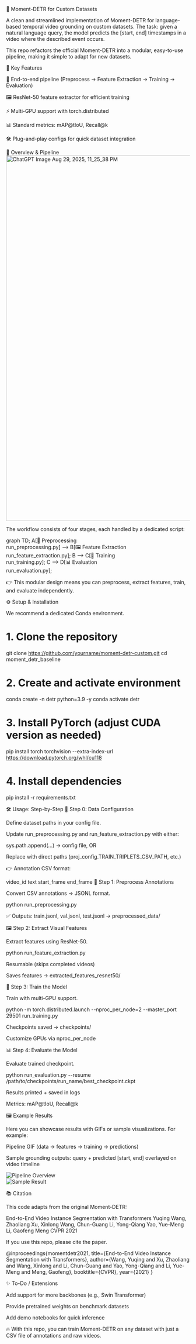 🎯 Moment-DETR for Custom Datasets

A clean and streamlined implementation of Moment-DETR for language-based temporal video grounding on custom datasets.
The task: given a natural language query, the model predicts the [start, end] timestamps in a video where the described event occurs.

This repo refactors the official Moment-DETR into a modular, easy-to-use pipeline, making it simple to adapt for new datasets.

🚀 Key Features

🔄 End-to-end pipeline (Preprocess → Feature Extraction → Training → Evaluation)

🖼️ ResNet-50 feature extractor for efficient training

⚡ Multi-GPU support with torch.distributed

📊 Standard metrics: mAP@tIoU, Recall@k

🛠️ Plug-and-play configs for quick dataset integration

📌 Overview & Pipeline
<img width="528" height="1000" alt="ChatGPT Image Aug 29, 2025, 11_25_38 PM" src="https://github.com/user-attachments/assets/3ea1e7a2-8956-4f37-937c-e4a649fad517" />

The workflow consists of four stages, each handled by a dedicated script:

graph TD;
    A[📑 Preprocessing <br> run_preprocessing.py] --> B[🖼️ Feature Extraction <br> run_feature_extraction.py];
    B --> C[🧠 Training <br> run_training.py];
    C --> D[📊 Evaluation <br> run_evaluation.py];


👉 This modular design means you can preprocess, extract features, train, and evaluate independently.

⚙️ Setup & Installation

We recommend a dedicated Conda environment.

# 1. Clone the repository
git clone https://github.com/yourname/moment-detr-custom.git
cd moment_detr_baseline

# 2. Create and activate environment
conda create -n detr python=3.9 -y
conda activate detr

# 3. Install PyTorch (adjust CUDA version as needed)
pip install torch torchvision --extra-index-url https://download.pytorch.org/whl/cu118

# 4. Install dependencies
pip install -r requirements.txt

🛠️ Usage: Step-by-Step
🔧 Step 0: Data Configuration

Define dataset paths in your config file.

Update run_preprocessing.py and run_feature_extraction.py with either:

sys.path.append(...) → config file, OR

Replace with direct paths (proj_config.TRAIN_TRIPLETS_CSV_PATH, etc.)

👉 Annotation CSV format:

video_id	text	start_frame	end_frame
📑 Step 1: Preprocess Annotations

Convert CSV annotations → JSONL format.

python run_preprocessing.py


✅ Outputs: train.jsonl, val.jsonl, test.jsonl → preprocessed_data/

🖼️ Step 2: Extract Visual Features

Extract features using ResNet-50.

python run_feature_extraction.py


Resumable (skips completed videos)

Saves features → extracted_features_resnet50/

🧠 Step 3: Train the Model

Train with multi-GPU support.

python -m torch.distributed.launch --nproc_per_node=2 --master_port 29501 run_training.py


Checkpoints saved → checkpoints/

Customize GPUs via nproc_per_node

📊 Step 4: Evaluate the Model

Evaluate trained checkpoint.

python run_evaluation.py --resume /path/to/checkpoints/run_name/best_checkpoint.ckpt


Results printed + saved in logs

Metrics: mAP@tIoU, Recall@k

🖼️ Example Results

Here you can showcase results with GIFs or sample visualizations. For example:

Pipeline GIF (data → features → training → predictions)

Sample grounding outputs: query + predicted [start, end] overlayed on video timeline

![Pipeline Overview](docs/pipeline.gif)  
![Sample Result](docs/result_example.png)  

📚 Citation

This code adapts from the original Moment-DETR:

End-to-End Video Instance Segmentation with Transformers
Yuqing Wang, Zhaoliang Xu, Xinlong Wang, Chun-Guang Li, Yong-Qiang Yao, Yue-Meng Li, Gaofeng Meng
CVPR 2021

If you use this repo, please cite the paper.

@inproceedings{momentdetr2021,
  title={End-to-End Video Instance Segmentation with Transformers},
  author={Wang, Yuqing and Xu, Zhaoliang and Wang, Xinlong and Li, Chun-Guang and Yao, Yong-Qiang and Li, Yue-Meng and Meng, Gaofeng},
  booktitle={CVPR},
  year={2021}
}


✨ To-Do / Extensions

 Add support for more backbones (e.g., Swin Transformer)

 Provide pretrained weights on benchmark datasets

 Add demo notebooks for quick inference

🔥 With this repo, you can train Moment-DETR on any dataset with just a CSV file of annotations and raw videos.

